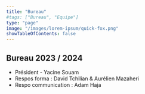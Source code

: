 ```yaml
---
title: "Bureau"
#tags: ["Bureau", "Equipe"]
type: "page"
image: "/images/lorem-ipsum/quick-fox.png"
showTableOfContents: false
---
```


## Bureau 2023 / 2024

- Président - Yacine Souam
- Respos forma : David Tchilian & Aurélien Mazaheri
- Respo communication : Adam Haja
